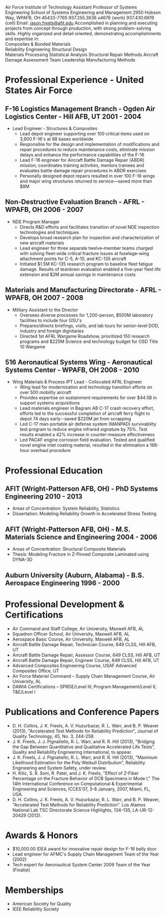 ﻿---
layout: page
title: null
---

Air Force Institute of Technology
Assistant Professor of Systems Engineering
School of Systems Engineering and Management
2950 Hobson Way, WPAFB, OH 45433-7765
937.255.3636 x4676 (work)
937.430.6619       (cell)
Email: jason.freels@afit.edu
Accomplished in planning and executing projects from concept through production, with strong problem-solving skills.  Highly organized and detail oriented, demonstrating accomplishments and expertise in:   
Composites & Bonded Materials  	
Reliability Engineering	
Structural Design 	
Materials Processing
Statistical Analysis
Structural Repair Methods
Aircraft Damage Assessment
Team Leadership
Manufacturing Methods
# Professional Experience - United States Air Force
## F-16 Logistics Management Branch - Ogden Air Logistics Center - Hill AFB, UT 2001 - 2004	
- Lead Engineer - Structures & Composites
    - Lead depot engineer supporting over 100 critical items used on 3,900 F-16's at 88 bases worldwide  
    - Responsible for the design and implementation of modifications and repair procedures to reduce maintenance costs, eliminate mission delays and enhance the performance capabilities of the F-16
    - Lead F-16 engineer for Aircraft Battle Damage Repair (ABDR) mission; coordinates training activities, mentors trainees and evaluates battle damage repair procedures in ABDR exercises
    - Personally designed depot repairs resulted in over 100 F-16 wings and major wing structures returned to service—saved more than $8M  
## Non-Destructive Evaluation Branch - AFRL - WPAFB, OH 2006 - 2007   	
- NDE Program Manager
    - Directs R&D efforts and facilitates transition of novel NDE inspection technologies and techniques
    - Develops broad research plan for inspection and characterization of new aircraft materials
    - Lead engineer for three separate twelve–member teams charged with solving fleet-wide critical fracture issues at fuselage–wing attachment points for C-5, A-10, and KC-135 aircraft
    - Initiated $1.5M KC-135 research program to baseline fleet fatigue damage.  Results of teardown evaluation enabled a five–year fleet life extension and $2M annual savings in maintenance costs
## Materials and Manufacturing Directorate - AFRL - WPAFB, OH 2007 - 2008
- Military Assistant to the Director
    - Oversees diverse processes for 1,200-person, $500M laboratory facilities to include four GSU's
    - Prepares/directs briefings, visits, and lab tours for senior-level DOD, industry and foreign dignitaries
    - Directed 1st AFRL Wargame Roadshow, prioritized 150 research programs and $225M Science and technology budget for OSD Title 10 Wargame
## 516 Aeronautical Systems Wing - Aeronautical Systems Center - WPAFB, OH 2008 - 2010	
- Wing Materials & Process IPT Lead - Collocated AFRL Engineer 
    - Wing lead for modernization and technology transition efforts on over 500 mobility aircraft
    - Provides expertise on sustainment requirements for over $44.5B in support systems acquisitions
    - Lead materials engineer in Bagram AB C-17 crash recovery effort, efforts led to the successful completion of aircraft ferry flight to depot 74 days early--saved $220M jet from scrapping
    - Led C-17 man-portable air defense system (MANPAD) survivability test program to reduce engine infrared signature by 75%.  Test results enabled a 42% increase in counter-measure effectiveness
    - Led PACAF engine corrosion field evaluation.  Tested and qualified novel engine inlet coating material, resulted in the elimination a 168-hour overhaul procedure
# Professional Education 
## AFIT (Wright-Patterson AFB, OH) - PhD Systems Engineering 2010 - 2013
- Areas of Concentration: System Reliability, Statistics 
- Dissertation: Modeling Reliability Growth in Accelerated Stress Testing 
## AFIT (Wright-Patterson AFB, OH) - M.S. Materials Science and Engineering 2004 - 2006
- Areas of Concentration: Structural Composite Materials
- Thesis: Modeling Fracture in Z-Pinned Composite Laminated using DYNA-3D
## Auburn University (Auburn, Alabama) - B.S. Aerospace Engineering 1996 - 2000
# Professional Development & Certifications
- Air Command and Staff College, Air University, Maxwell AFB, AL
- Squadron Officer School, Air University, Maxwell AFB, AL
- Aerospace Basic Course, Air University, Maxwell AFB, AL
- Aircraft Battle Damage Repair, Technician Course, 649 CLSS, Hill AFB, UT
- Aircraft Battle Damage Repair, Assessor Course, 649 CLSS, Hill AFB, UT
- Aircraft Battle Damage Repair, Engineer Course, 649 CLSS, Hill AFB, UT
- Advanced Composites Engineering Course, USAF Advanced Composites Office, UT
- Air Force Materiel Command – Supply Chain Management Course, Air University, AL 
- DAWIA Certifications – SPRDE/Level III; Program Management/Level II; T&E/Level I
# Publications and Conference Papers
- D. H. Collins, J. K. Freels, A. V. Huzurbazar, R. L. Warr, and B. P. Weaver (2013), "Accelerated Test Methods for Reliability Prediction", Journal of Quality Technology, 45, No. 3, 244-259. 
- J. K. Freels, J. J. Pignatiello, R. L. Warr, and R. R. Hill (2013), "Bridging the Gap Between Quantitative and Qualitative Accelerated Life Tests”, Quality and Reliability Engineering International, to appear.
- J. K. Freels, J. J. Pignatiello, R. L. Warr, and R. R. Hill (2013), "Maximum Likelihood Estimation for the Poly Weibull Distribution", Reliability Engineering and System Safety, under review.
- H. Kilic, S. R. Soni, R. Patel, and J. K. Freels, "Effect of Z-Fiber Percentage on the Fracture Behavior of DCB Specimens in Mode I," The 14th International Conference on Computational & Experimental Engineering and Sciences, ICCES'07, 3-8 January, 2007, Miami, FL, USA.
- D. H. Collins, J. K. Freels, A. V. Huzurbazar, R. L. Warr, and B. P. Weaver, "Accelerated Test Methods for Reliability Prediction". Los Alamos National Lab TSC Directorate Science Highlights, 134–135, LA-UR-12-20429 (2012).
# Awards & Honors
- $10,000.00 IDEA award for innovative repair design for F-16 belly door  
- Lead engineer for AFMC's Supply Chain Management Team of the Year (2002)
- Tech expert for Aeronautical System Center 2009 Team of the Year (Finalist)
# Memberships
- American Society for Quality 
- IEEE Reliability Society